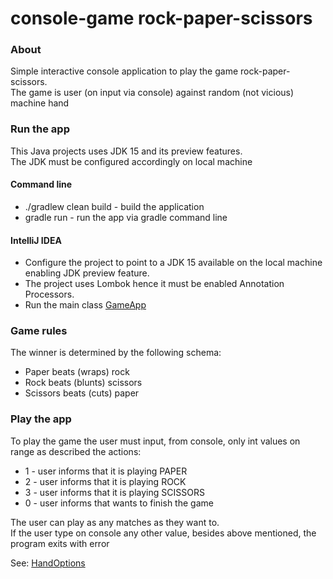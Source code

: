 # console-game rock-paper-scissors

### About

Simple interactive console application to play the game rock-paper-scissors.
<br> The game is user (on input via console) against random (not vicious) machine hand

### Run the app

This Java projects uses JDK 15 and its preview features.
<br>The JDK must be configured accordingly on local machine

#### Command line

* ./gradlew clean build - build the application
* gradle run - run the app via gradle command line

#### IntelliJ IDEA

* Configure the project to point to a JDK 15 available on the local machine enabling JDK preview
  feature.
* The project uses Lombok hence it must be enabled Annotation Processors.
* Run the main class [GameApp](src/main/java/org/acme/game/GameApp.java)

### Game rules

The winner is determined by the following schema:

* Paper beats (wraps) rock
* Rock beats (blunts) scissors
* Scissors beats (cuts) paper

### Play the app

To play the game the user must input, from console, only int values on range as described the
actions:

* 1 - user informs that it is playing PAPER
* 2 - user informs that it is playing ROCK
* 3 - user informs that it is playing SCISSORS
* 0 - user informs that wants to finish the game

The user can play as any matches as they want to.
<br> If the user type on console any other value, besides above mentioned, the program exits with
error

See: [HandOptions](src/main/java/org/acme/game/domain/Hand.java)